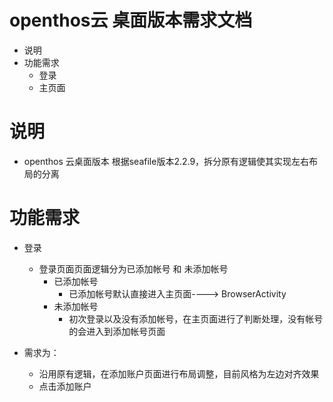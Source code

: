 # openthos云 桌面版本需求文档
  - 说明 
  - 功能需求
    - 登录
    - 主页面
  
# 说明
  - openthos 云桌面版本 根据seafile版本2.2.9，拆分原有逻辑使其实现左右布局的分离
  
# 功能需求
  - 登录
    - 登录页面页面逻辑分为已添加帐号  和 未添加帐号
      - 已添加帐号
        - 已添加帐号默认直接进入主页面----> BrowserActivity
      - 未添加帐号
        - 初次登录以及没有添加帐号，在主页面进行了判断处理，没有帐号的会进入到添加帐号页面
    
    
  - 需求为：
    - 沿用原有逻辑，在添加账户页面进行布局调整，目前风格为左边对齐效果
    - 点击添加账户
  
  
